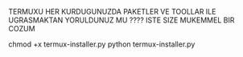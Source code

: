 ﻿TERMUXU HER KURDUGUNUZDA PAKETLER VE TOOLLAR ILE UGRASMAKTAN YORULDUNUZ MU ????
ISTE SIZE MUKEMMEL BIR COZUM


chmod +x termux-installer.py
python termux-installer.py
